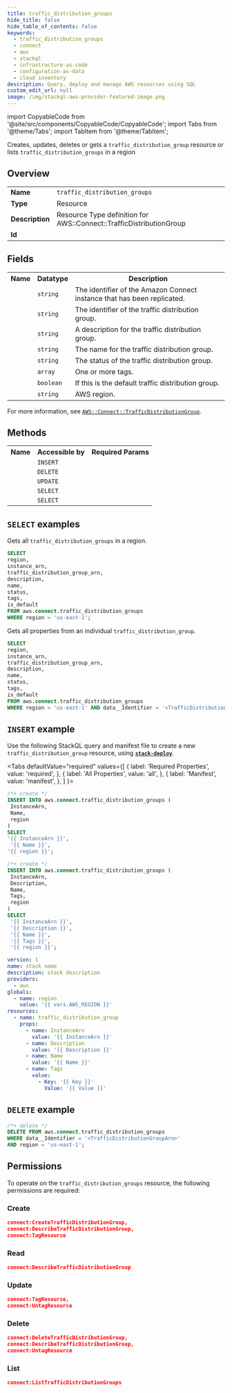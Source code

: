 ```yaml
---
title: traffic_distribution_groups
hide_title: false
hide_table_of_contents: false
keywords:
  - traffic_distribution_groups
  - connect
  - aws
  - stackql
  - infrastructure-as-code
  - configuration-as-data
  - cloud inventory
description: Query, deploy and manage AWS resources using SQL
custom_edit_url: null
image: /img/stackql-aws-provider-featured-image.png
---
```


import CopyableCode from '@site/src/components/CopyableCode/CopyableCode';
import Tabs from '@theme/Tabs';
import TabItem from '@theme/TabItem';

Creates, updates, deletes or gets a <code>traffic_distribution_group</code> resource or lists <code>traffic_distribution_groups</code> in a region

## Overview
<table>
<tbody>
<tr><td><b>Name</b></td><td><code>traffic_distribution_groups</code></td></tr>
<tr><td><b>Type</b></td><td>Resource</td></tr>
<tr><td><b>Description</b></td><td>Resource Type definition for AWS::Connect::TrafficDistributionGroup</td></tr>
<tr><td><b>Id</b></td><td><CopyableCode code="aws.connect.traffic_distribution_groups" /></td></tr>
</tbody>
</table>

## Fields
<table>
<tbody>
<tr><th>Name</th><th>Datatype</th><th>Description</th></tr><tr><td><CopyableCode code="instance_arn" /></td><td><code>string</code></td><td>The identifier of the Amazon Connect instance that has been replicated.</td></tr>
<tr><td><CopyableCode code="traffic_distribution_group_arn" /></td><td><code>string</code></td><td>The identifier of the traffic distribution group.</td></tr>
<tr><td><CopyableCode code="description" /></td><td><code>string</code></td><td>A description for the traffic distribution group.</td></tr>
<tr><td><CopyableCode code="name" /></td><td><code>string</code></td><td>The name for the traffic distribution group.</td></tr>
<tr><td><CopyableCode code="status" /></td><td><code>string</code></td><td>The status of the traffic distribution group.</td></tr>
<tr><td><CopyableCode code="tags" /></td><td><code>array</code></td><td>One or more tags.</td></tr>
<tr><td><CopyableCode code="is_default" /></td><td><code>boolean</code></td><td>If this is the default traffic distribution group.</td></tr>
<tr><td><CopyableCode code="region" /></td><td><code>string</code></td><td>AWS region.</td></tr>
</tbody>
</table>

For more information, see <a href="https://docs.aws.amazon.com/AWSCloudFormation/latest/UserGuide/aws-resource-connect-trafficdistributiongroup.html"><code>AWS::Connect::TrafficDistributionGroup</code></a>.

## Methods

<table>
<tbody>
  <tr>
    <th>Name</th>
    <th>Accessible by</th>
    <th>Required Params</th>
  </tr>
  <tr>
    <td><CopyableCode code="create_resource" /></td>
    <td><code>INSERT</code></td>
    <td><CopyableCode code="InstanceArn, Name, region" /></td>
  </tr>
  <tr>
    <td><CopyableCode code="delete_resource" /></td>
    <td><code>DELETE</code></td>
    <td><CopyableCode code="data__Identifier, region" /></td>
  </tr>
  <tr>
    <td><CopyableCode code="update_resource" /></td>
    <td><code>UPDATE</code></td>
    <td><CopyableCode code="data__Identifier, data__PatchDocument, region" /></td>
  </tr>
  <tr>
    <td><CopyableCode code="list_resources" /></td>
    <td><code>SELECT</code></td>
    <td><CopyableCode code="region" /></td>
  </tr>
  <tr>
    <td><CopyableCode code="get_resource" /></td>
    <td><code>SELECT</code></td>
    <td><CopyableCode code="data__Identifier, region" /></td>
  </tr>
</tbody>
</table>

## `SELECT` examples
Gets all <code>traffic_distribution_groups</code> in a region.
```sql
SELECT
region,
instance_arn,
traffic_distribution_group_arn,
description,
name,
status,
tags,
is_default
FROM aws.connect.traffic_distribution_groups
WHERE region = 'us-east-1';
```
Gets all properties from an individual <code>traffic_distribution_group</code>.
```sql
SELECT
region,
instance_arn,
traffic_distribution_group_arn,
description,
name,
status,
tags,
is_default
FROM aws.connect.traffic_distribution_groups
WHERE region = 'us-east-1' AND data__Identifier = '<TrafficDistributionGroupArn>';
```

## `INSERT` example

Use the following StackQL query and manifest file to create a new <code>traffic_distribution_group</code> resource, using [__`stack-deploy`__](https://pypi.org/project/stack-deploy/).

<Tabs
    defaultValue="required"
    values={[
      { label: 'Required Properties', value: 'required', },
      { label: 'All Properties', value: 'all', },
      { label: 'Manifest', value: 'manifest', },
    ]
}>
<TabItem value="required">

```sql
/*+ create */
INSERT INTO aws.connect.traffic_distribution_groups (
 InstanceArn,
 Name,
 region
)
SELECT 
'{{ InstanceArn }}',
 '{{ Name }}',
'{{ region }}';
```
</TabItem>
<TabItem value="all">

```sql
/*+ create */
INSERT INTO aws.connect.traffic_distribution_groups (
 InstanceArn,
 Description,
 Name,
 Tags,
 region
)
SELECT 
 '{{ InstanceArn }}',
 '{{ Description }}',
 '{{ Name }}',
 '{{ Tags }}',
 '{{ region }}';
```
</TabItem>
<TabItem value="manifest">

```yaml
version: 1
name: stack name
description: stack description
providers:
  - aws
globals:
  - name: region
    value: '{{ vars.AWS_REGION }}'
resources:
  - name: traffic_distribution_group
    props:
      - name: InstanceArn
        value: '{{ InstanceArn }}'
      - name: Description
        value: '{{ Description }}'
      - name: Name
        value: '{{ Name }}'
      - name: Tags
        value:
          - Key: '{{ Key }}'
            Value: '{{ Value }}'

```
</TabItem>
</Tabs>

## `DELETE` example

```sql
/*+ delete */
DELETE FROM aws.connect.traffic_distribution_groups
WHERE data__Identifier = '<TrafficDistributionGroupArn>'
AND region = 'us-east-1';
```

## Permissions

To operate on the <code>traffic_distribution_groups</code> resource, the following permissions are required:

### Create
```json
connect:CreateTrafficDistributionGroup,
connect:DescribeTrafficDistributionGroup,
connect:TagResource
```

### Read
```json
connect:DescribeTrafficDistributionGroup
```

### Update
```json
connect:TagResource,
connect:UntagResource
```

### Delete
```json
connect:DeleteTrafficDistributionGroup,
connect:DescribeTrafficDistributionGroup,
connect:UntagResource
```

### List
```json
connect:ListTrafficDistributionGroups
```
